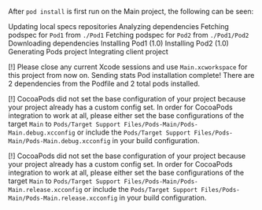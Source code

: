 After `pod install` is first run on the Main project, the following can be seen:

   Updating local specs repositories
   Analyzing dependencies
   Fetching podspec for `Pod1` from `./Pod1`
   Fetching podspec for `Pod2` from `./Pod1/Pod2`
   Downloading dependencies
   Installing Pod1 (1.0)
   Installing Pod2 (1.0)
   Generating Pods project
   Integrating client project

   [!] Please close any current Xcode sessions and use `Main.xcworkspace` for this project from now on.
   Sending stats
   Pod installation complete! There are 2 dependencies from the Podfile and 2 total pods installed.

   [!] CocoaPods did not set the base configuration of your project because your project already has a custom config set. In order for CocoaPods integration to work at all, please either set the base configurations of the target `Main` to `Pods/Target Support Files/Pods-Main/Pods-Main.debug.xcconfig` or include the `Pods/Target Support Files/Pods-Main/Pods-Main.debug.xcconfig` in your build configuration.

   [!] CocoaPods did not set the base configuration of your project because your project already has a custom config set. In order for CocoaPods integration to work at all, please either set the base configurations of the target `Main` to `Pods/Target Support Files/Pods-Main/Pods-Main.release.xcconfig` or include the `Pods/Target Support Files/Pods-Main/Pods-Main.release.xcconfig` in your build configuration.

